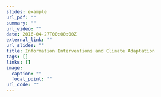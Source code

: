 ```yaml
---
slides: example
url_pdf: ""
summary: ""
url_video: ""
date: 2016-04-27T00:00:00Z
external_link: ""
url_slides: ""
title: Information Interventions and Climate Adaptation
tags: []
links: []
image:
  caption: ""
  focal_point: ""
url_code: ""
---
```

